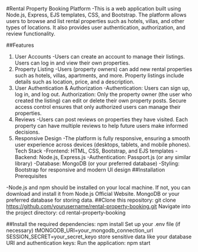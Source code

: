 #Rental Property Booking Platform
-This is a web application built using Node.js, Express, EJS templates, CSS, and Bootstrap. The platform allows users to browse and list rental properties such as hotels, villas, and other types of locations. It also provides user authentication, authorization, and review functionality.

##Features
1. User Accounts
-Users can create an account to manage their listings.
Users can log in and view their own properties.
2. Property Listing
-Users (property owners) can add new rental properties such as hotels, villas, apartments, and more.
Property listings include details such as location, price, and a description.
3. User Authentication & Authorization
-Authentication: Users can sign up, log in, and log out.
Authorization: Only the property owner (the user who created the listing) can edit or delete their own property posts.
Secure access control ensures that only authorized users can manage their properties.
4. Reviews
-Users can post reviews on properties they have visited.
Each property can have multiple reviews to help future users make informed decisions.
5. Responsive Design
-The platform is fully responsive, ensuring a smooth user experience across devices (desktops, tablets, and mobile phones).
Tech Stack
-Frontend: HTML, CSS, Bootstrap, and EJS templates
-Backend: Node.js, Express.js
-Authentication: Passport.js (or any similar library)
-Database: MongoDB (or your preferred database)
-Styling: Bootstrap for responsive and modern UI design
##Installation
Prerequisites

-Node.js and npm should be installed on your local machine. If not, you can download and install it from Node.js Official Website.
MongoDB or your preferred database for storing data.
##Clone this repository:
git clone https://github.com/yourusername/rental-property-booking.git
Navigate into the project directory:
cd rental-property-booking

##Install the required dependencies:
npm install
Set up your .env file (if necessary) tMONGODB_URI=your_mongodb_connection_url
SESSION_SECRET=your_secret_keyo store sensitive data like your database URI and authentication keys:
Run the application:
npm start
